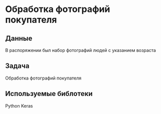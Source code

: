 # Обработка фотографий покупателя
## Данные
В распоряжении был набор фотографий людей с указанием возраста
## Задача
Обработка фотографий покупателя
## Используемые библотеки
Python Keras
